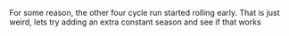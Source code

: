 For some reason, the other four cycle run started rolling early. That is just weird, lets try adding an extra constant season and see if that works

